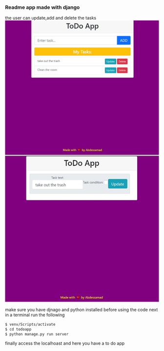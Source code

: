 ### Readme app made with django 

the user can update,add and delete the tasks 
![image](index.JPG)
![image](update.JPG)

make sure you have djnago and python installed before using the code 
next in a terminal run the following

`````terminal
$ venv/Scripts/activate
$ cd todoapp
$ python manage.py run server 
`````
finally access the localhoast and here you have a to do app 
